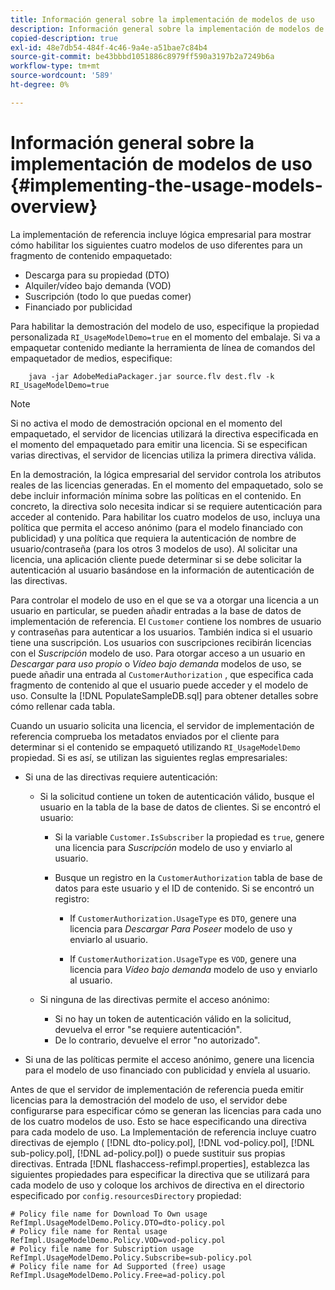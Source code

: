 ```yaml
---
title: Información general sobre la implementación de modelos de uso
description: Información general sobre la implementación de modelos de uso
copied-description: true
exl-id: 48e7db54-484f-4c46-9a4e-a51bae7c84b4
source-git-commit: be43bbbd1051886c8979ff590a3197b2a7249b6a
workflow-type: tm+mt
source-wordcount: '589'
ht-degree: 0%

---
```


# Información general sobre la implementación de modelos de uso {#implementing-the-usage-models-overview}

La implementación de referencia incluye lógica empresarial para mostrar cómo habilitar los siguientes cuatro modelos de uso diferentes para un fragmento de contenido empaquetado:

* Descarga para su propiedad (DTO)
* Alquiler/vídeo bajo demanda (VOD)
* Suscripción (todo lo que puedas comer)
* Financiado por publicidad

Para habilitar la demostración del modelo de uso, especifique la propiedad personalizada `RI_UsageModelDemo=true` en el momento del embalaje. Si va a empaquetar contenido mediante la herramienta de línea de comandos del empaquetador de medios, especifique:

```
    java -jar AdobeMediaPackager.jar source.flv dest.flv -k RI_UsageModelDemo=true
```

>[!NOTE]
>
>Si no activa el modo de demostración opcional en el momento del empaquetado, el servidor de licencias utilizará la directiva especificada en el momento del empaquetado para emitir una licencia. Si se especifican varias directivas, el servidor de licencias utiliza la primera directiva válida.

En la demostración, la lógica empresarial del servidor controla los atributos reales de las licencias generadas. En el momento del empaquetado, solo se debe incluir información mínima sobre las políticas en el contenido. En concreto, la directiva solo necesita indicar si se requiere autenticación para acceder al contenido. Para habilitar los cuatro modelos de uso, incluya una política que permita el acceso anónimo (para el modelo financiado con publicidad) y una política que requiera la autenticación de nombre de usuario/contraseña (para los otros 3 modelos de uso). Al solicitar una licencia, una aplicación cliente puede determinar si se debe solicitar la autenticación al usuario basándose en la información de autenticación de las directivas.

Para controlar el modelo de uso en el que se va a otorgar una licencia a un usuario en particular, se pueden añadir entradas a la base de datos de implementación de referencia. El `Customer` contiene los nombres de usuario y contraseñas para autenticar a los usuarios. También indica si el usuario tiene una suscripción. Los usuarios con suscripciones recibirán licencias con el *Suscripción* modelo de uso. Para otorgar acceso a un usuario en *Descargar para uso propio* o *Vídeo bajo demanda* modelos de uso, se puede añadir una entrada al `CustomerAuthorization` , que especifica cada fragmento de contenido al que el usuario puede acceder y el modelo de uso. Consulte la [!DNL PopulateSampleDB.sql] para obtener detalles sobre cómo rellenar cada tabla.

Cuando un usuario solicita una licencia, el servidor de implementación de referencia comprueba los metadatos enviados por el cliente para determinar si el contenido se empaquetó utilizando `RI_UsageModelDemo` propiedad. Si es así, se utilizan las siguientes reglas empresariales:

* Si una de las directivas requiere autenticación:

   * Si la solicitud contiene un token de autenticación válido, busque el usuario en la tabla de la base de datos de clientes. Si se encontró el usuario:

      * Si la variable `Customer.IsSubscriber` la propiedad es `true`, genere una licencia para *Suscripción* modelo de uso y enviarlo al usuario.

      * Busque un registro en la `CustomerAuthorization` tabla de base de datos para este usuario y el ID de contenido. Si se encontró un registro:

         * If `CustomerAuthorization.UsageType` es `DTO`, genere una licencia para *Descargar Para Poseer* modelo de uso y enviarlo al usuario.

         * If `CustomerAuthorization.UsageType` es `VOD`, genere una licencia para *Vídeo bajo demanda* modelo de uso y enviarlo al usuario.
   * Si ninguna de las directivas permite el acceso anónimo:

      * Si no hay un token de autenticación válido en la solicitud, devuelva el error &quot;se requiere autenticación&quot;.
      * De lo contrario, devuelve el error &quot;no autorizado&quot;.


* Si una de las políticas permite el acceso anónimo, genere una licencia para el modelo de uso financiado con publicidad y envíela al usuario.

Antes de que el servidor de implementación de referencia pueda emitir licencias para la demostración del modelo de uso, el servidor debe configurarse para especificar cómo se generan las licencias para cada uno de los cuatro modelos de uso. Esto se hace especificando una directiva para cada modelo de uso. La Implementación de referencia incluye cuatro directivas de ejemplo ( [!DNL dto-policy.pol], [!DNL vod-policy.pol], [!DNL sub-policy.pol], [!DNL ad-policy.pol]) o puede sustituir sus propias directivas. Entrada [!DNL flashaccess-refimpl.properties], establezca las siguientes propiedades para especificar la directiva que se utilizará para cada modelo de uso y coloque los archivos de directiva en el directorio especificado por `config.resourcesDirectory` propiedad:

```
# Policy file name for Download To Own usage  
RefImpl.UsageModelDemo.Policy.DTO=dto-policy.pol  
# Policy file name for Rental usage  
RefImpl.UsageModelDemo.Policy.VOD=vod-policy.pol  
# Policy file name for Subscription usage  
RefImpl.UsageModelDemo.Policy.Subscribe=sub-policy.pol  
# Policy file name for Ad Supported (free) usage  
RefImpl.UsageModelDemo.Policy.Free=ad-policy.pol
```

